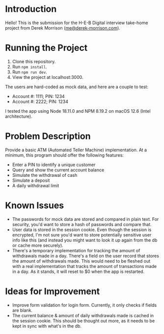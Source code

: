 # Introduction

Hello! This is the submission for the H-E-B Digital interview take-home project from Derek Morrison (me@derek-morrison.com).

# Running the Project

1. Clone this repository.
1. Run `npm install`.
1. Run `npm run dev`.
1. View the project at localhost:3000.

The users are hard-coded as mock data, and here are a couple to test:
- Account #: 1111; PIN: 1234
- Account #: 2222; PIN: 1234

I tested the app using Node 18.11.0 and NPM 8.19.2 on macOS 12.6 (Intel architecture).

# Problem Description

Provide a basic ATM (Automated Teller Machine) implementation. At a minimum, this program should offer the following features:

- Enter a PIN to identify a unique customer
- Query and show the current account balance
- Simulate the withdrawal of cash
- Simulate a deposit
- A daily withdrawal limit

# Known Issues

- The passwords for mock data are stored and compared in plain text. For security, you'd want to store a hash of passwords and compare that.
- User data is stored in the session cookie. Even though the session is encrypted, I'm not sure you'd want to store potentially sensitive user info like this (and instead you might want to look it up again from the db or cache more securely).
- There's a temporary implementation for tracking the amount of withdrawals made in a day. There's a field on the user record that stores the amount of withdrawals made. This would need to be fleshed out with a real implementation that tracks the amount of transactions made in a day. As it stands, it will reset to $0 when the app is restarted.

# Ideas for Improvement

- Improve form validation for login form. Currently, it only checks if fields are blank.
- The current balance & amount of daily withdrawals made is cached in the session cookie. This should be thought out more, as it needs to be kept in sync with what's in the db.
